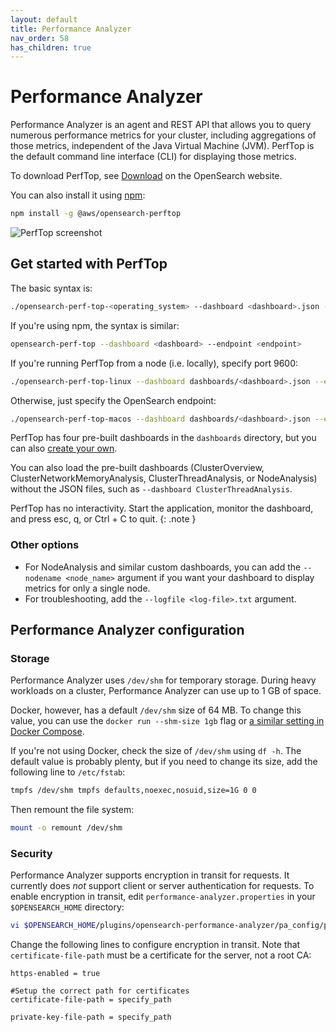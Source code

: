 ```yaml
---
layout: default
title: Performance Analyzer
nav_order: 58
has_children: true
---
```


# Performance Analyzer

Performance Analyzer is an agent and REST API that allows you to query numerous performance metrics for your cluster, including aggregations of those metrics, independent of the Java Virtual Machine (JVM). PerfTop is the default command line interface (CLI) for displaying those metrics.

To download PerfTop, see [Download](https://opensearch.org/downloads.html) on the OpenSearch website.

You can also install it using [npm](https://www.npmjs.com/):

```bash
npm install -g @aws/opensearch-perftop
```

![PerfTop screenshot]({{site.url}}{{site.baseurl}}/images/perftop.png)


## Get started with PerfTop

The basic syntax is:

```bash
./opensearch-perf-top-<operating_system> --dashboard <dashboard>.json --endpoint <endpoint>
```

If you're using npm, the syntax is similar:

```bash
opensearch-perf-top --dashboard <dashboard> --endpoint <endpoint>
```

If you're running PerfTop from a node (i.e. locally), specify port 9600:

```bash
./opensearch-perf-top-linux --dashboard dashboards/<dashboard>.json --endpoint localhost:9600
```

Otherwise, just specify the OpenSearch endpoint:

```bash
./opensearch-perf-top-macos --dashboard dashboards/<dashboard>.json --endpoint my-cluster.my-domain.com
```

PerfTop has four pre-built dashboards in the `dashboards` directory, but you can also [create your own]({{site.url}}{{site.baseurl}}/dashboards/).

You can also load the pre-built dashboards (ClusterOverview, ClusterNetworkMemoryAnalysis, ClusterThreadAnalysis, or NodeAnalysis) without the JSON files, such as `--dashboard ClusterThreadAnalysis`.

PerfTop has no interactivity. Start the application, monitor the dashboard, and press esc, q, or Ctrl + C to quit.
{: .note }


### Other options

- For NodeAnalysis and similar custom dashboards, you can add the `--nodename <node_name>` argument if you want your dashboard to display metrics for only a single node.
- For troubleshooting, add the `--logfile <log-file>.txt` argument.


## Performance Analyzer configuration

### Storage

Performance Analyzer uses `/dev/shm` for temporary storage. During heavy workloads on a cluster, Performance Analyzer can use up to 1 GB of space.

Docker, however, has a default `/dev/shm` size of 64 MB. To change this value, you can use the `docker run --shm-size 1gb` flag or [a similar setting in Docker Compose](https://docs.docker.com/compose/compose-file/#shm_size).

If you're not using Docker, check the size of `/dev/shm` using `df -h`. The default value is probably plenty, but if you need to change its size, add the following line to `/etc/fstab`:

```bash
tmpfs /dev/shm tmpfs defaults,noexec,nosuid,size=1G 0 0
```

Then remount the file system:

```bash
mount -o remount /dev/shm
```


### Security

Performance Analyzer supports encryption in transit for requests. It currently does *not* support client or server authentication for requests. To enable encryption in transit, edit `performance-analyzer.properties` in your `$OPENSEARCH_HOME` directory:

```bash
vi $OPENSEARCH_HOME/plugins/opensearch-performance-analyzer/pa_config/performance-analyzer.properties
```

Change the following lines to configure encryption in transit. Note that `certificate-file-path` must be a certificate for the server, not a root CA:

```
https-enabled = true

#Setup the correct path for certificates
certificate-file-path = specify_path

private-key-file-path = specify_path
```
